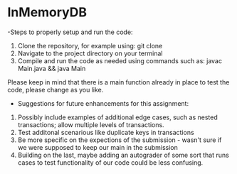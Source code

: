 # InMemoryDB

-Steps to properly setup and run the code: 
1. Clone the repository, for example using: git clone <repository-url>
2. Navigate to the project directory on your terminal
3. Compile and run the code as needed using commands such as: javac Main.java && java Main


Please keep in mind that there is a main function already in place to test the code, please change as you like. 


- Suggestions for future enhancements for this assignment:
1. Possibly include examples of additional edge cases, such as nested transactions; allow multiple levels of transactions. 
2. Test additonal scenarious like duplicate keys in transactions
3. Be more specific on the expections of the submission - wasn't sure if we were supposed to keep our main in the submission
4. Building on the last, maybe adding an autograder of some sort that runs cases to test functionality of our code could be less confusing. 

 
